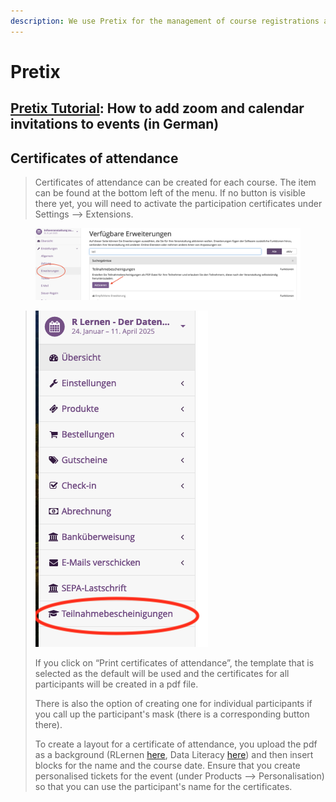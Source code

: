 ```yaml
---
description: We use Pretix for the management of course registrations and payments.
---
```


# Pretix

## [**Pretix Tutorial**](https://docs.google.com/document/d/1dBx4m3QBFhB50s89PWSqOALcr3A1dzdBBxltEkKqhE0/edit?tab=t.0#heading=h.vnlehcew5zs4)**: How to add zoom and calendar invitations to events (in German)**

## **Certificates of attendance**

> Certificates of attendance can be created for each course. The item can be found at the bottom left of the menu. If no button is visible there yet, you will need to activate the participation certificates under Settings --> Extensions.

<figure><img src="../../.gitbook/assets/Bildschirmfoto 2025-10-15 um 16.02.23.png" alt=""><figcaption></figcaption></figure>

>
>
> <img src="../../.gitbook/assets/Bildschirmfoto 2024-12-11 um 10.24.19.png" alt="" data-size="original">
>
> If you click on “Print certificates of attendance”, the template that is selected as the default will be used and the certificates for all participants will be created in a pdf file.&#x20;
>
> There is also the option of creating one for individual participants if you call up the participant's mask (there is a corresponding button there).
>
> To create a layout for a certificate of attendance, you upload the pdf as a background (RLernen [here](https://drive.google.com/drive/folders/1_yBtA5t_JRsAKimdnny48Uot0ZZMuG3c), Data Literacy [here](https://drive.google.com/drive/folders/1235Uck0VAc7eFu0b6se0-hmKjinO4rn7)) and then insert blocks for the name and the course date. Ensure that you create personalised tickets for the event (under Products --> Personalisation) so that you can use the participant's name for the certificates.
